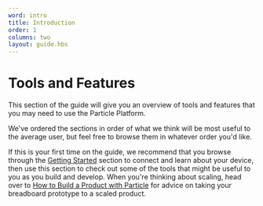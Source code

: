 ```yaml
---
word: intro
title: Introduction
order: 1
columns: two
layout: guide.hbs
---
```


# Tools and Features

This section of the guide will give you an overview of tools and features that you may need to use the Particle Platform.

We've ordered the sections in order of what we think will be most useful to the average user, but feel free to browse them in whatever order you'd like.

If this is your first time on the guide, we recommend that you browse through the [Getting Started](/guide/getting-started/intro) section to connect and learn about your device, then use this section to check out some of the tools that might be useful to you as you build and develop. When you're thinking about scaling, head over to [How to Build a Product with Particle](/guide/how-to-build-a-product/intro) for advice on taking your breadboard prototype to a scaled product.
